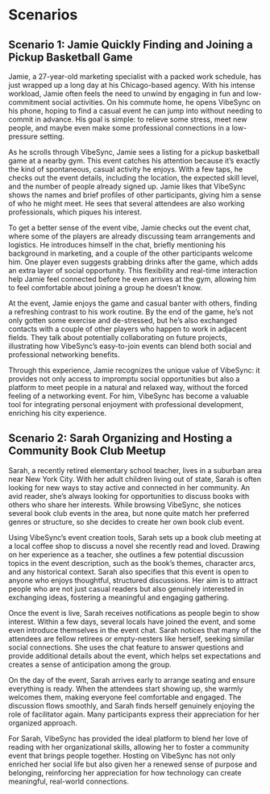 # Scenarios

## Scenario 1: Jamie Quickly Finding and Joining a Pickup Basketball Game

Jamie, a 27-year-old marketing specialist with a packed work schedule, has just wrapped up a long day at his Chicago-based agency. With his intense workload, Jamie often feels the need to unwind by engaging in fun and low-commitment social activities. On his commute home, he opens VibeSync on his phone, hoping to find a casual event he can jump into without needing to commit in advance. His goal is simple: to relieve some stress, meet new people, and maybe even make some professional connections in a low-pressure setting.

As he scrolls through VibeSync, Jamie sees a listing for a pickup basketball game at a nearby gym. This event catches his attention because it’s exactly the kind of spontaneous, casual activity he enjoys. With a few taps, he checks out the event details, including the location, the expected skill level, and the number of people already signed up. Jamie likes that VibeSync shows the names and brief profiles of other participants, giving him a sense of who he might meet. He sees that several attendees are also working professionals, which piques his interest.

To get a better sense of the event vibe, Jamie checks out the event chat, where some of the players are already discussing team arrangements and logistics. He introduces himself in the chat, briefly mentioning his background in marketing, and a couple of the other participants welcome him. One player even suggests grabbing drinks after the game, which adds an extra layer of social opportunity. This flexibility and real-time interaction help Jamie feel connected before he even arrives at the gym, allowing him to feel comfortable about joining a group he doesn’t know.

At the event, Jamie enjoys the game and casual banter with others, finding a refreshing contrast to his work routine. By the end of the game, he’s not only gotten some exercise and de-stressed, but he’s also exchanged contacts with a couple of other players who happen to work in adjacent fields. They talk about potentially collaborating on future projects, illustrating how VibeSync’s easy-to-join events can blend both social and professional networking benefits.

Through this experience, Jamie recognizes the unique value of VibeSync: it provides not only access to impromptu social opportunities but also a platform to meet people in a natural and relaxed way, without the forced feeling of a networking event. For him, VibeSync has become a valuable tool for integrating personal enjoyment with professional development, enriching his city experience.
 
## Scenario 2: Sarah Organizing and Hosting a Community Book Club Meetup

Sarah, a recently retired elementary school teacher, lives in a suburban area near New York City. With her adult children living out of state, Sarah is often looking for new ways to stay active and connected in her community. An avid reader, she’s always looking for opportunities to discuss books with others who share her interests. While browsing VibeSync, she notices several book club events in the area, but none quite match her preferred genres or structure, so she decides to create her own book club event.

Using VibeSync’s event creation tools, Sarah sets up a book club meeting at a local coffee shop to discuss a novel she recently read and loved. Drawing on her experience as a teacher, she outlines a few potential discussion topics in the event description, such as the book’s themes, character arcs, and any historical context. Sarah also specifies that this event is open to anyone who enjoys thoughtful, structured discussions. Her aim is to attract people who are not just casual readers but also genuinely interested in exchanging ideas, fostering a meaningful and engaging gathering.

Once the event is live, Sarah receives notifications as people begin to show interest. Within a few days, several locals have joined the event, and some even introduce themselves in the event chat. Sarah notices that many of the attendees are fellow retirees or empty-nesters like herself, seeking similar social connections. She uses the chat feature to answer questions and provide additional details about the event, which helps set expectations and creates a sense of anticipation among the group.

On the day of the event, Sarah arrives early to arrange seating and ensure everything is ready. When the attendees start showing up, she warmly welcomes them, making everyone feel comfortable and engaged. The discussion flows smoothly, and Sarah finds herself genuinely enjoying the role of facilitator again. Many participants express their appreciation for her organized approach.

For Sarah, VibeSync has provided the ideal platform to blend her love of reading with her organizational skills, allowing her to foster a community event that brings people together. Hosting on VibeSync has not only enriched her social life but also given her a renewed sense of purpose and belonging, reinforcing her appreciation for how technology can create meaningful, real-world connections.
